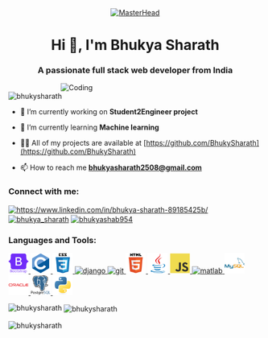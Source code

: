 <div align="center">
    <a href="https://BhukySharath.io">
        <img src="[https://vectorified.com/images/coder-icon-9.png](https://mma.prnewswire.com/media/1155525/Coder_Logo.jpg?p=publish)" alt="MasterHead" style="height:200px; width:auto;">
    </a>
</div>

<h1 align="center">Hi 👋, I'm Bhukya Sharath</h1>
<h3 align="center">A passionate full stack web developer from India</h3>

<img align="right" alt="Coding" width="400" src="https://tse4.mm.bing.net/th?id=OIP.gZCh3ODa9uVscF26bgfSfwHaFj&pid=Api&P=0&h=180">
<p align="left"> <img src="https://komarev.com/ghpvc/?username=bhukysharath&label=Profile%20views&color=0e75b6&style=flat" alt="bhukysharath" /> </p>

- 🔭 I’m currently working on **Student2Engineer project**

- 🌱 I’m currently learning **Machine learning**

- 👨‍💻 All of my projects are available at [https://github.com/BhukySharath](https://github.com/BhukySharath)

- 📫 How to reach me **bhukyasharath2508@gmail.com**

<h3 align="left">Connect with me:</h3>
<p align="left">
<a href="https://linkedin.com/in/https://www.linkedin.com/in/bhukya-sharath-89185425b/" target="blank"><img align="center" src="https://raw.githubusercontent.com/rahuldkjain/github-profile-readme-generator/master/src/images/icons/Social/linked-in-alt.svg" alt="https://www.linkedin.com/in/bhukya-sharath-89185425b/" height="30" width="40" /></a>
<a href="https://www.leetcode.com/bhukya_sharath" target="blank"><img align="center" src="https://raw.githubusercontent.com/rahuldkjain/github-profile-readme-generator/master/src/images/icons/Social/leet-code.svg" alt="bhukya_sharath" height="30" width="40" /></a>
<a href="https://auth.geeksforgeeks.org/user/bhukyashab954" target="blank"><img align="center" src="https://raw.githubusercontent.com/rahuldkjain/github-profile-readme-generator/master/src/images/icons/Social/geeks-for-geeks.svg" alt="bhukyashab954" height="30" width="40" /></a>
</p>

<h3 align="left">Languages and Tools:</h3>
<p align="left">
    <a href="https://getbootstrap.com" target="_blank" rel="noreferrer"> <img src="https://raw.githubusercontent.com/devicons/devicon/master/icons/bootstrap/bootstrap-plain-wordmark.svg" alt="bootstrap" width="40" height="40"/> </a>
    <a href="https://www.cprogramming.com/" target="_blank" rel="noreferrer"> <img src="https://raw.githubusercontent.com/devicons/devicon/master/icons/c/c-original.svg" alt="c" width="40" height="40"/> </a>
    <a href="https://www.w3schools.com/css/" target="_blank" rel="noreferrer"> <img src="https://raw.githubusercontent.com/devicons/devicon/master/icons/css3/css3-original-wordmark.svg" alt="css3" width="40" height="40"/> </a>
    <a href="https://www.djangoproject.com/" target="_blank" rel="noreferrer"> <img src="https://cdn.worldvectorlogo.com/logos/django.svg" alt="django" width="40" height="40"/> </a>
    <a href="https://git-scm.com/" target="_blank" rel="noreferrer"> <img src="https://www.vectorlogo.zone/logos/git-scm/git-scm-icon.svg" alt="git" width="40" height="40"/> </a>
    <a href="https://www.w3.org/html/" target="_blank" rel="noreferrer"> <img src="https://raw.githubusercontent.com/devicons/devicon/master/icons/html5/html5-original-wordmark.svg" alt="html5" width="40" height="40"/> </a>
    <a href="https://www.java.com" target="_blank" rel="noreferrer"> <img src="https://raw.githubusercontent.com/devicons/devicon/master/icons/java/java-original.svg" alt="java" width="40" height="40"/> </a>
    <a href="https://developer.mozilla.org/en-US/docs/Web/JavaScript" target="_blank" rel="noreferrer"> <img src="https://raw.githubusercontent.com/devicons/devicon/master/icons/javascript/javascript-original.svg" alt="javascript" width="40" height="40"/> </a>
    <a href="https://www.mathworks.com/" target="_blank" rel="noreferrer"> <img src="https://upload.wikimedia.org/wikipedia/commons/2/21/Matlab_Logo.png" alt="matlab" width="40" height="40"/> </a>
    <a href="https://www.mysql.com/" target="_blank" rel="noreferrer"> <img src="https://raw.githubusercontent.com/devicons/devicon/master/icons/mysql/mysql-original-wordmark.svg" alt="mysql" width="40" height="40"/> </a>
    <a href="https://www.oracle.com/" target="_blank" rel="noreferrer"> <img src="https://raw.githubusercontent.com/devicons/devicon/master/icons/oracle/oracle-original.svg" alt="oracle" width="40" height="40"/> </a>
    <a href="https://www.postgresql.org" target="_blank" rel="noreferrer"> <img src="https://raw.githubusercontent.com/devicons/devicon/master/icons/postgresql/postgresql-original-wordmark.svg" alt="postgresql" width="40" height="40"/> </a>
    <a href="https://www.python.org" target="_blank" rel="noreferrer"> <img src="https://raw.githubusercontent.com/devicons/devicon/master/icons/python/python-original.svg" alt="python" width="40" height="40"/> </a>
</p>

<p><img align="left" src="https://github-readme-stats.vercel.app/api/top-langs?username=bhukysharath&show_icons=true&locale=en&layout=compact" alt="bhukysharath" /></p>

<p>&nbsp;<img align="center" src="https://github-readme-stats.vercel.app/api?username=bhukysharath&show_icons=true&locale=en" alt="bhukysharath" /></p>

<p><img align="center" src="https://github-readme-streak-stats.herokuapp.com/?user=bhukysharath&" alt="bhukysharath" /></p>
